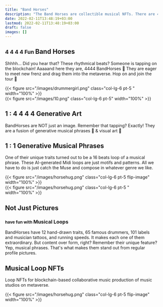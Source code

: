 ```yaml
---
title: "Band Horses"
description: "The Band Horses are collectible musical NFTs. There are 4444 of them tapping on the blockchain."
date: 2022-02-11T13:48:19+03:00
lastmod: 2022-02-11T13:48:19+03:00
draft: false
images: []
---
```

<div class="row my-5 py-5" >
<div class="col-lg-6">

## <small class="text-muted">4 4 4 4 Fun </small> Band Horses

Shhhh... Did you hear that? These rhythmical beats? Someone is tapping on the blockchain! Aaaaand here they are, 4444 BandHorses 🐴 They are eager to meet new frenz and drag them into the metaverse. Hop on and join the tour 🎫
</div>
{{< figure src="/images/drummergirl.png" class="col-lg-6 pt-5 " width="100%"  >}}
</div>
<!-- TODO: learn more about -->
<div class="row my-5 py-5">
{{< figure src="/images/10.png" class="col-lg-6 pt-5" width="100%" >}}
<div class="col-lg-6  my-5 py-5">

## 1 : 4 4 4 4 Generative Art

BandHorses are NOT just an image. Remember that tapping? Exactly! They are a fusion of generative musical phrases 🎵 & visual art 🎨

</div>
</div>

<div class="row my-5 py-5">
<div class="col-lg-6 pt-5 mt-5">

## 1 : 1 Generative Musical Phrases

One of their unique traits turned out to be a 16 beats loop of a musical phrase. These AI-generated Midi loops are just motifs and patterns. All we have to do is just catch the Muse and compose in whatever genre we like.
</div>
{{< figure src="/images/horsehug.png" class="col-lg-6 pt-5 flip-image" width="100%" >}}
</div>

<div class="row my-5 py-5" >
{{< figure src="/images/horsehug.png" class="col-lg-6 pt-5 " width="100%"  >}}
<div class="col-lg-6">

## Not Just Pictures

### <small class="text-muted">have fun with </small> Musical Loops

BandHorses have 12 hand-drawn traits, 65 famous drummers, 101 labels and musician tattoos, and running speeds. It makes each one of them extraordinary. But content over form, right? Remember their unique feature? Yep, musical phrases. That's what makes them stand out from regular profile pictures.

</div>
</div>

<div class="row my-5 py-5">
<div class="col-lg-6">

## Musical Loop NFTs

Loop NFTs for blockchain-based collaborative music production of music studios on metaverse.

</div>
{{< figure src="/images/horsehug.png" class="col-lg-6 pt-5 flip-image" width="100%" >}}
</div>

[1]: #musical-loop-nfts "Musical Loop NFTs"
[2]: /utility/rarity/ "Rarity"
